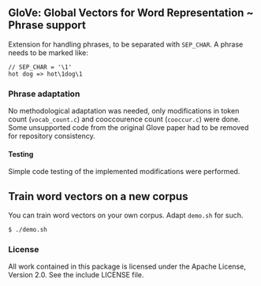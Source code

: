 ## GloVe: Global Vectors for Word Representation ~ Phrase support

Extension for handling phrases, to be separated with `SEP_CHAR`.
A phrase needs to be marked like:
```
// SEP_CHAR = '\1'
hot dog => hot\1dog\1
```

### Phrase adaptation
No methodological adaptation was needed, only modifications in token count (`vocab_count.c`) and cooccourence count (`cooccur.c`) were done. Some unsupported code from the original Glove paper had to be removed for repository consistency.

#### Testing
Simple code testing of the implemented modifications were performed.

## Train word vectors on a new corpus

You can train word vectors on your own corpus. Adapt `demo.sh` for such.

    $ ./demo.sh


### License
All work contained in this package is licensed under the Apache License, Version 2.0. See the include LICENSE file.
